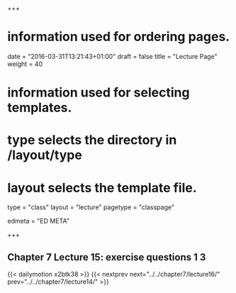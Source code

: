 +++
# information used for ordering pages.
date = "2016-03-31T13:21:43+01:00"
draft = false
title = "Lecture Page"
weight = 40

# information used for selecting templates.
# type selects the directory in /layout/type
# layout selects the template file.

type   = "class"
layout = "lecture"
pagetype = "classpage"





edmeta = "ED META"

+++
## Chapter 7 Lecture 15: exercise questions 1 3
{{< dailymotion x2btk38 >}}
{{< nextprev next="../../chapter7/lecture16/"     prev="../../chapter7/lecture14/"  >}}

